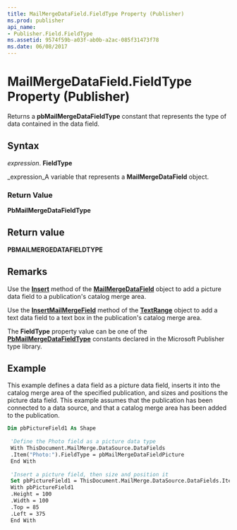 ```yaml
---
title: MailMergeDataField.FieldType Property (Publisher)
ms.prod: publisher
api_name:
- Publisher.Field.FieldType
ms.assetid: 9574f59b-a03f-ab0b-a2ac-085f31473f78
ms.date: 06/08/2017
---
```



# MailMergeDataField.FieldType Property (Publisher)

Returns a  **pbMailMergeDataFieldType** constant that represents the type of data contained in the data field.


## Syntax

 _expression_. **FieldType**

 _expression_A variable that represents a  **MailMergeDataField** object.


### Return Value

 **PbMailMergeDataFieldType**


## Return value

 **PBMAILMERGEDATAFIELDTYPE**


## Remarks

Use the  **[Insert](Publisher.MailMergeDataField.Insert.md)** method of the **[MailMergeDataField](Publisher.MailMergeDataField.md)** object to add a picture data field to a publication's catalog merge area.

Use the  **[InsertMailMergeField](Publisher.TextRange.InsertMailMergeField.md)** method of the **[TextRange](Publisher.TextRange.md)** object to add a text data field to a text box in the publication's catalog merge area.

The  **FieldType** property value can be one of the **[PbMailMergeDataFieldType](Publisher.PbMailMergeDataFieldType.md)** constants declared in the Microsoft Publisher type library.


## Example

This example defines a data field as a picture data field, inserts it into the catalog merge area of the specified publication, and sizes and positions the picture data field. This example assumes that the publication has been connected to a data source, and that a catalog merge area has been added to the publication.


```vb
Dim pbPictureField1 As Shape 
 
 'Define the Photo field as a picture data type 
 With ThisDocument.MailMerge.DataSource.DataFields 
 .Item("Photo:").FieldType = pbMailMergeDataFieldPicture 
 End With 
 
 'Insert a picture field, then size and position it 
 Set pbPictureField1 = ThisDocument.MailMerge.DataSource.DataFields.Item("Photo:").Insert 
 With pbPictureField1 
 .Height = 100 
 .Width = 100 
 .Top = 85 
 .Left = 375 
 End With
```


